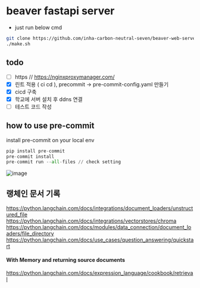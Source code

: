 # beaver fastapi server

- just run below cmd

```bash
git clone https://github.com/inha-carbon-neutral-seven/beaver-web-server.git
./make.sh 
```

## todo

- [ ] https // https://nginxproxymanager.com/
- [x] 린트 적용 ( ci cd ), precommit -> pre-commit-config.yaml 만들기
- [x] cicd 구축
- [x] 학교에 서버 설치 후 ddns 연결
- [ ] 테스트 코드 작성

## how to use pre-commit

install pre-commit on your local env

```python
pip install pre-commit
pre-commit install
pre-commit run --all-files // check setting 
```

![image](https://github.com/inha-carbon-neutral-seven/beaver-web-server/assets/80192345/18b3f95b-0199-4c4d-9c2d-f01b0ebe4f8b)


## 랭체인 문서 기록
https://python.langchain.com/docs/integrations/document_loaders/unstructured_file
https://python.langchain.com/docs/integrations/vectorstores/chroma
https://python.langchain.com/docs/modules/data_connection/document_loaders/file_directory
https://python.langchain.com/docs/use_cases/question_answering/quickstart

#### With Memory and returning source documents 
https://python.langchain.com/docs/expression_language/cookbook/retrieval